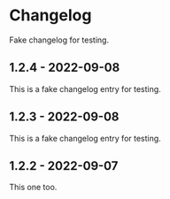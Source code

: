 # Changelog
Fake changelog for testing.

## 1.2.4 - 2022-09-08

This is a fake changelog entry for testing.

## 1.2.3 - 2022-09-08

This is a fake changelog entry for testing.

## 1.2.2 - 2022-09-07

This one too.

